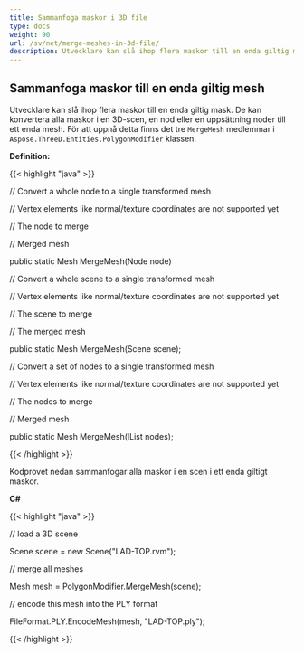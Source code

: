 ```yaml
---
title: Sammanfoga maskor i 3D file
type: docs
weight: 90
url: /sv/net/merge-meshes-in-3d-file/
description: Utvecklare kan slå ihop flera maskor till en enda giltig mask. De kan konvertera alla maskor i en 3D-scen, en nod eller en uppsättning noder till ett enda mesh. För att uppnå detta finns det tre MergeMesh medlemmar i Aspose. 3D. Enheter. PolygonModifier- klass.
---
```

##  **Sammanfoga maskor till en enda giltig mesh**
Utvecklare kan slå ihop flera maskor till en enda giltig mask. De kan konvertera alla maskor i en 3D-scen, en nod eller en uppsättning noder till ett enda mesh. För att uppnå detta finns det tre `MergeMesh` medlemmar i `Aspose.ThreeD.Entities.PolygonModifier` klassen.

**Definition:**

{{< highlight "java" >}}

 // Convert a whole node to a single transformed mesh

// Vertex elements like normal/texture coordinates are not supported yet

// <param name="node">The node to merge</param>

// <returns>Merged mesh</returns>

public static Mesh MergeMesh(Node node)

// Convert a whole scene to a single transformed mesh

// Vertex elements like normal/texture coordinates are not supported yet

// <param name="scene">The scene to merge</param>

// <returns>The merged mesh</returns>

public static Mesh MergeMesh(Scene scene);

// Convert a set of nodes to a single transformed mesh

// Vertex elements like normal/texture coordinates are not supported yet

// <param name="nodes">The nodes to merge</param>

// <returns>Merged mesh</returns>

public static Mesh MergeMesh(IList<Node> nodes);

{{< /highlight >}}

Kodprovet nedan sammanfogar alla maskor i en scen i ett enda giltigt maskor.

**C#**

{{< highlight "java" >}}

 // load a 3D scene

Scene scene = new Scene("LAD-TOP.rvm");

// merge all meshes

Mesh mesh = PolygonModifier.MergeMesh(scene);

// encode this mesh into the PLY format

FileFormat.PLY.EncodeMesh(mesh, "LAD-TOP.ply");

{{< /highlight >}}
